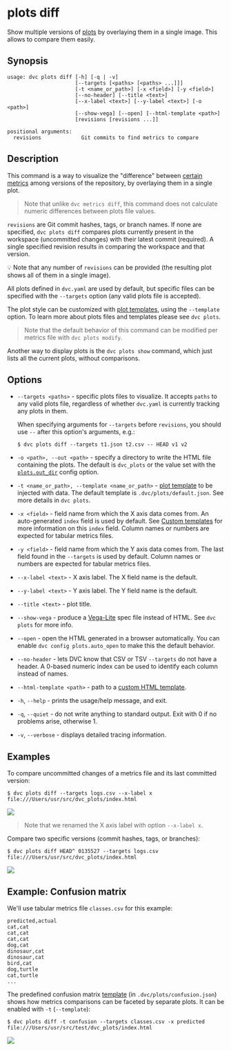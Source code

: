 # plots diff

Show multiple versions of [plots](/doc/command-reference/plots) by overlaying
them in a single image. This allows to compare them easily.

## Synopsis

```usage
usage: dvc plots diff [-h] [-q | -v]
                      [--targets [<paths> [<paths> ...]]]
                      [-t <name_or_path>] [-x <field>] [-y <field>]
                      [--no-header] [--title <text>]
                      [--x-label <text>] [--y-label <text>] [-o <path>]
                      [--show-vega] [--open] [--html-template <path>]
                      [revisions [revisions ...]]

positional arguments:
  revisions             Git commits to find metrics to compare
```

## Description

This command is a way to visualize the "difference" between [certain metrics]
among versions of the <abbr>repository</abbr>, by overlaying them in a single
plot.

> Note that unlike `dvc metrics diff`, this command does not calculate numeric
> differences between plots file values.

`revisions` are Git commit hashes, tags, or branch names. If none are specified,
`dvc plots diff` compares plots currently present in the <abbr>workspace</abbr>
(uncommitted changes) with their latest commit (required). A single specified
revision results in comparing the workspace and that version.

💡 Note that any number of `revisions` can be provided (the resulting plot shows
all of them in a single image).

All plots defined in `dvc.yaml` are used by default, but specific files can be
specified with the `--targets` option (any valid plots file is accepted).

The plot style can be customized with [plot templates], using the `--template`
option. To learn more about plots files and templates please see `dvc plots`.

> Note that the default behavior of this command can be modified per metrics
> file with `dvc plots modify`.

Another way to display plots is the `dvc plots show` command, which just lists
all the current plots, without comparisons.

[certain metrics]:
  /doc/user-guide/experiment-management/visualizing-plots#supported-plot-file-formats
[plot templates]:
  /doc/user-guide/experiment-management/visualizing-plots#plot-templates-data-series-only

## Options

- `--targets <paths>` - specific plots files to visualize. It accepts `paths` to
  any valid plots file, regardless of whether `dvc.yaml` is currently tracking
  any plots in them.

  When specifying arguments for `--targets` before `revisions`, you should use
  `--` after this option's arguments, e.g.:

  ```cli
  $ dvc plots diff --targets t1.json t2.csv -- HEAD v1 v2
  ```

- `-o <path>, --out <path>` - specify a directory to write the HTML file
  containing the plots. The default is `dvc_plots` or the value set with the
  [`plots.out_dir`](/doc/command-reference/config#plots) config option.

- `-t <name_or_path>, --template <name_or_path>` -
  [plot template](/doc/user-guide/experiment-management/visualizing-plots#plot-templates-data-series-only)
  to be injected with data. The default template is `.dvc/plots/default.json`.
  See more details in `dvc plots`.

- `-x <field>` - field name from which the X axis data comes from. An
  auto-generated `index` field is used by default. See
  [Custom templates](/doc/command-reference/plots/templates) for more
  information on this `index` field. Column names or numbers are expected for
  tabular metrics files.

- `-y <field>` - field name from which the Y axis data comes from. The last
  field found in the `--targets` is used by default. Column names or numbers are
  expected for tabular metrics files.

- `--x-label <text>` - X axis label. The X field name is the default.

- `--y-label <text>` - Y axis label. The Y field name is the default.

- `--title <text>` - plot title.

- `--show-vega` - produce a [Vega-Lite](https://vega.github.io/vega-lite/) spec
  file instead of HTML. See `dvc plots` for more info.

- `--open` - open the HTML generated in a browser automatically. You can enable
  `dvc config plots.auto_open` to make this the default behavior.

- `--no-header` - lets DVC know that CSV or TSV `--targets` do not have a
  header. A 0-based numeric index can be used to identify each column instead of
  names.

- `--html-template <path>` - path to a
  [custom HTML template](/doc/command-reference/plots/show#custom-html-templates).

- `-h`, `--help` - prints the usage/help message, and exit.

- `-q`, `--quiet` - do not write anything to standard output. Exit with 0 if no
  problems arise, otherwise 1.

- `-v`, `--verbose` - displays detailed tracing information.

## Examples

To compare uncommitted changes of a metrics file and its last committed version:

```cli
$ dvc plots diff --targets logs.csv --x-label x
file:///Users/usr/src/dvc_plots/index.html
```

![](/img/plots_auc.svg)

> Note that we renamed the X axis label with option `--x-label x`.

Compare two specific versions (commit hashes, tags, or branches):

```cli
$ dvc plots diff HEAD^ 0135527 --targets logs.csv
file:///Users/usr/src/dvc_plots/index.html
```

![](/img/plots_diff_two_revs.svg)

## Example: Confusion matrix

We'll use tabular metrics file `classes.csv` for this example:

```
predicted,actual
cat,cat
cat,cat
cat,cat
dog,cat
dinosaur,cat
dinosaur,cat
bird,cat
dog,turtle
cat,turtle
...
```

The predefined confusion matrix
[template](/doc/user-guide/experiment-management/visualizing-plots#plot-templates-data-series-only)
(in `.dvc/plots/confusion.json`) shows how metrics comparisons can be faceted by
separate plots. It can be enabled with `-t` (`--template`):

```cli
$ dvc plots diff -t confusion --targets classes.csv -x predicted
file:///Users/usr/src/test/dvc_plots/index.html
```

![](/img/plots_diff_confusion.svg)
